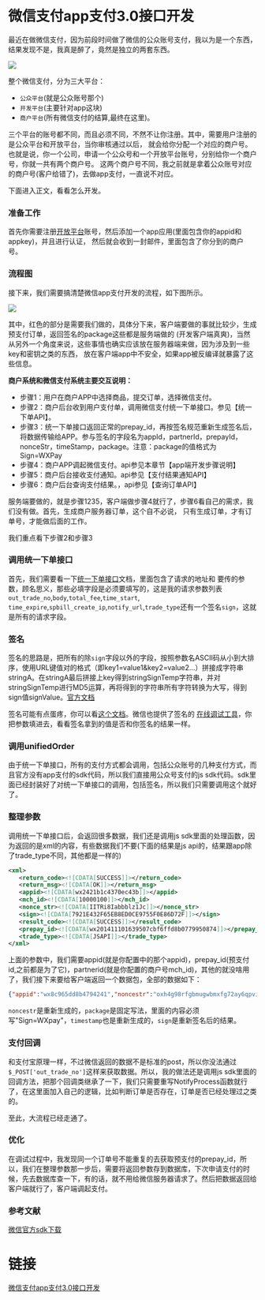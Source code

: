 # 微信支付app支付3.0接口开发

最近在做微信支付，因为前段时间做了微信的公众账号支付，我以为是一个东西，结果发现不是，我真是醉了，竟然是独立的两套东西。

![](http://ww4.sinaimg.cn/large/692869a3gw1exdqakso33j20ny0dptbi.jpg)

整个微信支付，分为三大平台：

- `公众平台`(就是公众账号那个)
- `开发平台`(主要针对app这块)
- `商户平台`(所有微信支付的结算,最终在这里)。

三个平台的账号都不同，而且必须不同，不然不让你注册。其中，需要用户注册的是公众平台和开放平台，当你审核通过以后，
就会给你分配一个对应的商户号。也就是说，你一个公司，申请一个公众号和一个开放平台账号，分别给你一个商户号，你就一共有两个商户号。
这两个商户号不同，我之前就是拿着公众账号对应的商户号(客户给错了)，去做app支付，一直说不对应。

下面进入正文，看看怎么开发。

### 准备工作

首先你需要注册[开放平台](https://open.weixin.qq.com/)账号，然后添加一个app应用(里面包含你的appid和appkey)，并且进行认证，
然后就会收到一封邮件，里面包含了你分到的商户号。

### 流程图

接下来，我们需要搞清楚微信app支付开发的流程，如下图所示。

![](http://ww1.sinaimg.cn/large/692869a3gw1exgxrb07bfj20ou0sy453.jpg)

其中，红色的部分是需要我们做的，具体分下来，客户端要做的事就比较少，生成预支付订单，返回签名的package这些都是服务端做的
(开发客户端真爽)，当然从另外一个角度来说，这些事情也确实应该放在服务器端来做，因为涉及到一些key和密钥之类的东西，
放在客户端app中不安全，如果app被反编译就暴露了这些信息。

**商户系统和微信支付系统主要交互说明：**

- 步骤1：用户在商户APP中选择商品，提交订单，选择微信支付。
- 步骤2：商户后台收到用户支付单，调用微信支付统一下单接口。参见【统一下单API】。
- 步骤3：统一下单接口返回正常的prepay_id，再按签名规范重新生成签名后，将数据传输给APP。参与签名的字段名为appId，partnerId，prepayId，nonceStr，timeStamp，package。注意：package的值格式为Sign=WXPay
- 步骤4：商户APP调起微信支付。api参见本章节【app端开发步骤说明】
- 步骤5：商户后台接收支付通知。api参见【支付结果通知API】
- 步骤6：商户后台查询支付结果。，api参见【查询订单API】

服务端要做的，就是步骤1235，客户端做步骤4就行了，步骤6看自己的需求，我们没有做。首先，生成商户服务器订单，这个自不必说，
只有生成订单，才有订单号，才能做后面的工作。

我们重点看下步骤2和步骤3

### 调用统一下单接口

首先，我们需要看一下[统一下单接口](https://pay.weixin.qq.com/wiki/doc/api/app.php?chapter=9_1)文档，里面包含了请求的地址和
要传的参数，顾名思义，那些必填字段是必须要填写的，这是我的请求参数列表`out_trade_no`,`body`,`total_fee`,`time_start`,
`time_expire`,`spbill_create_ip`,`notify_url`,`trade_type`还有一个签名`sign`，这就是所有的请求字段。

### 签名

签名的思路是，把所有的除`sign`字段以外的字段，按照参数名ASCII码从小到大排序，使用URL键值对的格式（即key1=value1&key2=value2…）拼接成字符串stringA。在stringA最后拼接上key得到stringSignTemp字符串，并对stringSignTemp进行MD5运算，再将得到的字符串所有字符转换为大写，得到sign值signValue。[官方文档](https://pay.weixin.qq.com/wiki/doc/api/app.php?chapter=4_3)

签名可能有点蛋疼，你可以看[这个文档](https://pay.weixin.qq.com/wiki/doc/api/app.php?chapter=4_3)。微信也提供了签名的
[在线调试工具](https://pay.weixin.qq.com/wiki/tools/signverify/)，你把参数填进去，看看签名拿到的值是否和你签名的结果一样。

### 调用unifiedOrder

由于统一下单接口，所有的支付方式都会调用，包括公众账号的几种支付方式，而且官方没有app支付的sdk代码，所以我们直接用公众号支付的js sdk代码。sdk里面已经封装好了对统一下单接口的调用，包括签名，所以我们只需要调用这个就好了。

### 整理参数

调用统一下单接口后，会返回很多数据，我们还是调用js sdk里面的处理函数，因为返回的是xml的内容，有些数据我们不要(下面的结果是js api的，结果跟app除了trade_type不同，其他都是一样的)

```xml
<xml>
   <return_code><![CDATA[SUCCESS]]></return_code>
   <return_msg><![CDATA[OK]]></return_msg>
   <appid><![CDATA[wx2421b1c4370ec43b]]></appid>
   <mch_id><![CDATA[10000100]]></mch_id>
   <nonce_str><![CDATA[IITRi8Iabbblz1Jc]]></nonce_str>
   <sign><![CDATA[7921E432F65EB8ED0CE9755F0E86D72F]]></sign>
   <result_code><![CDATA[SUCCESS]]></result_code>
   <prepay_id><![CDATA[wx201411101639507cbf6ffd8b0779950874]]></prepay_id>
   <trade_type><![CDATA[JSAPI]]></trade_type>
</xml>
```

上面的参数中，我们需要appid(就是你配置中的那个appid)，prepay_id(预支付id,之前都是为了它)，partnerid(就是你配置的商户号mch_id)，其他的就没啥用了，我们接下来要给客户端返回一个数据包，全部的数据如下：

```json
{"appid":"wx8c965dd8b4794241","noncestr":"oxh4g98rfgbmugwbmxfg72ay6qpvieos","package":"Sign=WXpay","partnerid":"1277670101","prepayid":"wx2015102014523449175fc2fd0939076028","timestamp":"1445323951","sign":"7F84997FDW40F6F15DD1C28A9E313122"}
```

`noncestr`是重新生成的，`package`是固定写法，里面的内容必须写"Sign=WXpay"，`timestamp`也是重新生成的，`sign`是重新签名后的结果。

### 支付回调

和支付宝原理一样，不过微信返回的数据不是标准的post，所以你没法通过`$_POST['out_trade_no']`这样来获取数据。所以，我的做法还是调用js sdk里面的回调方法，把那个回调类继承了一下，我们只需要重写NotifyProcess函数就行了，在这里面加入自己的逻辑，比如判断订单是否存在，订单是否已经处理过之类的。

至此，大流程已经走通了。

### 优化

在调试过程中，我发现同一个订单号不能重复的去获取预支付的prepay_id，所以，我们在整理参数那一步后，需要将返回参数存到数据库，下次申请支付的时候，先去数据库查一下，有的话，就不用给微信服务器请求了。然后把数据返回给客户端就行了，客户端调起支付。

### 参考文献

[微信官方sdk下载](https://pay.weixin.qq.com/wiki/doc/api/app.php?chapter=11_1)

# 链接

[微信支付app支付3.0接口开发](http://bblove.me/2015/10/25/weixin-app-pay-v3-0/)



